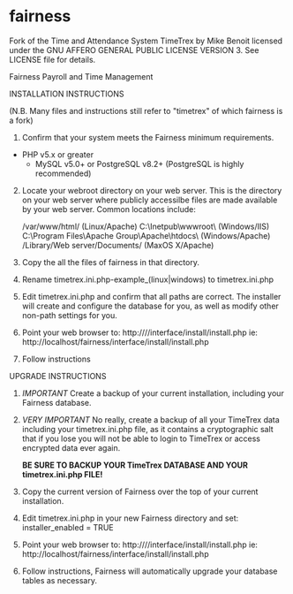fairness
========

Fork of the Time and Attendance System TimeTrex by Mike Benoit licensed under the
GNU AFFERO GENERAL PUBLIC LICENSE VERSION 3.
See LICENSE file for details.

Fairness Payroll and Time Management

INSTALLATION INSTRUCTIONS

(N.B. Many files and instructions still refer to "timetrex" of which fairness is a fork)

1. Confirm that your system meets the Fairness minimum requirements.
  - PHP v5.x or greater
	- MySQL v5.0+ or PostgreSQL v8.2+ (PostgreSQL is highly recommended)

2. Locate your webroot directory on your web server. This is the directory
on your web server where publicly accessilbe files are made available by your
web server. Common locations include:

	/var/www/html/ (Linux/Apache)
	C:\Inetpub\wwwroot\ (Windows/IIS)
	C:\Program Files\Apache Group\Apache\htdocs\ (Windows/Apache)
	/Library/Web server/Documents/ (MaxOS X/Apache)

3. Copy the all the files of fairness in that directory.

4. Rename timetrex.ini.php-example_(linux|windows) to timetrex.ini.php

5. Edit timetrex.ini.php and confirm that all paths are correct.
	The installer will create and configure the database
	for you, as well as modify other non-path settings for you.

6. Point your web browser to:
	http://<web server address>/<fairness directory>/interface/install/install.php
	ie: http://localhost/fairness/interface/install/install.php

7. Follow instructions



UPGRADE INSTRUCTIONS

1. *IMPORTANT* Create a backup of your current installation, including your Fairness database.

2. *VERY IMPORTANT* No really, create a backup of all your TimeTrex data including your
   timetrex.ini.php file, as it contains a cryptographic salt that if you lose you will
   not be able to login to TimeTrex or access encrypted data ever again.
   
   **BE SURE TO BACKUP YOUR TimeTrex DATABASE AND YOUR timetrex.ini.php FILE!**

3. Copy the current version of Fairness over the top of your current installation.

4. Edit timetrex.ini.php in your new Fairness directory and set:
	installer_enabled = TRUE

5. Point your web browser to:
	http://<web server address>/<fairness directory>/interface/install/install.php
	ie: http://localhost/fairness/interface/install/install.php

6. Follow instructions, Fairness will automatically upgrade
	your database tables as necessary.

